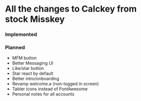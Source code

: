 # All the changes to Calckey from stock Misskey

### Implemented

### Planned
- MFM button
- Better Messaging UI
- Like/star button
- Star react by default
- Better intro/onboarding
- Revamp welcome.a (non-logged in screen)
- Tabler icons instead of FontAwesome
- Personal notes for all accounts
